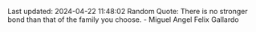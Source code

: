 Last updated: 2024-04-22 11:48:02
Random Quote: There is no stronger bond than that of the family you choose. - Miguel Angel Felix Gallardo
